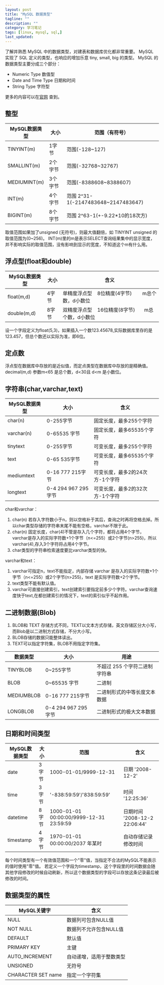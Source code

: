 ```yaml
---
layout: post
title: "MySQL 数据类型"
tagline: ""
description: ""
category: 学习笔记
tags: [linux, mysql, sql,]
last_updated: 
---
```


了解并熟悉 MySQL 中的数据类型，对建表和数据库优化都非常重要。 MySQL 实现了 SQL 定义的类型，也响应的增加乐意 tiny, small, big 的类型。 MySQL 的数据类型主要分成三个部分：
 
- Numeric Type 数值型
- Date and Time Type 日期和时间
- String Type 字符型

更多的内容可以在[官网](https://dev.mysql.com/doc/refman/5.7/en/data-types.html) 查到。

## 整型



**MySQL数据类型**|**大小**|**范围（有符号）**
----------|------|------
TINYINT(m) |1字节|范围(-128~127)
SMALLINT(m)|2个字节 |范围(-32768~32767)
MEDIUMINT(m)|3个字节|范围(-8388608~8388607)
INT(m)|4个字节|范围 2^31-1(-2147483648~2147483647)
BIGINT(m)|8个字节 |范围 2^63-1(+-9.22*10的18次方)

取值范围如果加了unsigned (无符号)，则最大值翻倍，如 TINYINT unsigned 的取值范围为(0~256)。 
INT(m)里的m是表示SELECT查询结果集中的显示宽度，并不影响实际的取值范围，没有影响到显示的宽度，不知道这个m有什么用。

## 浮点型(float和double)

MySQL数据类型|大小|含义
-----|--|---
float(m,d)|4字节|单精度浮点型    8位精度(4字节)        m总个数，d小数位
double(m,d)|8字节 |双精度浮点型    16位精度(8字节)       m总个数，d小数位


设一个字段定义为float(5,3)，如果插入一个数123.45678,实际数据库里存的是123.457，但总个数还以实际为准，即6位。



## 定点数

浮点型在数据库中存放的是近似值，而定点类型在数据库中存放的是精确值。 
decimal(m,d) 参数m<65 是总个数，d<30且 d<m 是小数位。


## 字符串(char,varchar,text)

MySQL数据类型|大小|  含义
-----|--------------|--
char(n)| 	0-255字节|固定长度，最多255个字符
varchar(n)|0-65535 字节	|固定长度，最多65535个字符
tinytext|0-255字节	|可变长度，最多255个字符
text|0-65 535字节	|可变长度，最多65535个字符
mediumtext|0-16 777 215字节	|可变长度，最多2的24次方-1个字符
longtext|0-4 294 967 295字节|可变长度，最多2的32次方-1个字符


char和varchar：

1. char(n) 若存入字符数小于n，则以空格补于其后，查询之时再将空格去掉。所以char类型存储的字符串末尾不能有空格，varchar不限于此。 
2. char(n) 固定长度，char(4)不管是存入几个字符，都将占用4个字节，varchar是存入的实际字符数+1个字节（n<=255）或2个字节(n>255)，所以varchar(4),存入3个字符将占用4个字节。 
3. char类型的字符串检索速度要比varchar类型的快。

varchar和text： 

1. varchar可指定n，text不能指定，内部存储 varchar 是存入的实际字符数+1个字节（n<=255）或2个字节(n>255)，text 是实际字符数+2个字节。 
2. text类型不能有默认值。 
3. varchar可直接创建索引，text创建索引要指定前多少个字符。varchar查询速度快于text,在都创建索引的情况下，text的索引似乎不起作用。

## 二进制数据(Blob)

1. BLOB和 TEXT 存储方式不同，TEXT以文本方式存储，英文存储区分大小写，而Blob是以二进制方式存储，不分大小写。 
2. BLOB存储的数据只能整体读出。 
3. TEXT可以指定字符集，BLOB不用指定字符集。

数据类型|大小|用途
-----|-----|-----
TINYBLOB|0~255字节|不超过 255 个字符二进制字符串
BLOB|0~65535 字节|二进制
MEDIUMBLOB|0-16 777 215字节|二进制形式的中等长度文本数据
LONGBLOB|0-4 294 967 295字节|二进制形式的极大文本数据


## 日期和时间类型


MySQL数据类型|大小   |范围|             含义
-----|------------|-----------------------|------------
date|3字节        |1000-01-01/9999-12-31 |日期 '2008-12-2'
time|3字节        |'-838:59:59'/'838:59:59' |时间 '12:25:36'
datetime|8字节    |1000-01-01 00:00:00/9999-12-31 23:59:59	|日期时间 '2008-12-2 22:06:44'
timestamp|4字节   |1970-01-01 00:00:00/2037 年某时	|自动存储记录修改时间

每个时间类型有一个有效值范围和一个"零"值，当指定不合法的MySQL不能表示的值时使用"零"值。
若定义一个字段为timestamp，这个字段里的时间数据会随其他字段修改的时候自动刷新，所以这个数据类型的字段可以存放这条记录最后被修改的时间。



## 数据类型的属性

MySQL关键字|含义
-----|-----
NULL|数据列可包含NULL值
NOT NULL|数据列不允许包含NULL值
DEFAULT|默认值
PRIMARY KEY|主键
AUTO\_INCREMENT|自动递增，适用于整数类型
UNSIGNED|无符号
CHARACTER SET name|指定一个字符集






